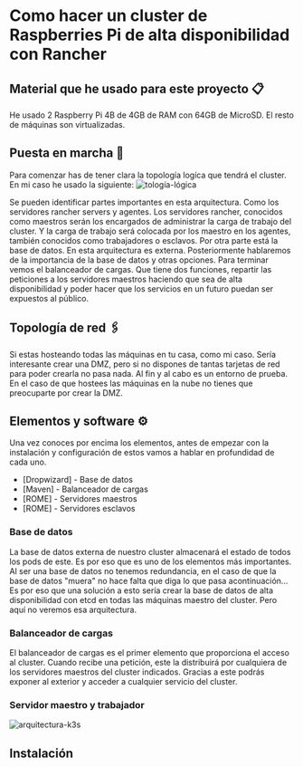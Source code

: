 # Como hacer un cluster de Raspberries Pi de alta disponibilidad con Rancher
## Material que he usado para este proyecto 📋
He usado 2 Raspberry Pi 4B de 4GB de RAM con 64GB de MicroSD.
El resto de máquinas son virtualizadas.

## Puesta en marcha 🚀
Para comenzar has de tener clara la topología logíca que tendrá el cluster. En mi caso he usado la siguiente:
![tología-lógica](https://rancher.com/docs/img/rancher/k3s-architecture-ha-server.png)

Se pueden identificar partes importantes en esta arquitectura. Como los servidores rancher servers y agentes. Los servidores rancher, conocidos como maestros serán los encargados de administrar la carga de trabajo del cluster. Y la carga de trabajo será colocada por los maestro en los agentes, también conocidos como trabajadores o esclavos.
Por otra parte está la base de datos. En esta arquitectura es externa. Posteriormente hablaremos de la importancia de la base de datos y otras opciones.
Para terminar vemos el balanceador de cargas. Que tiene dos funciones, repartir las peticiones a los servidores maestros haciendo que sea de alta disponibilidad y poder hacer que los servicios en un futuro puedan ser expuestos al público.

## Topología de red 🖇️
Si estas hosteando todas las máquinas en tu casa, como mi caso. Sería interesante crear una DMZ, pero si no dispones de tantas tarjetas de red para poder crearla no pasa nada. Al fin y al cabo es un entorno de prueba. En el caso de que hostees las máquinas en la nube no tienes que preocuparte por crear la DMZ.

## Elementos y software ⚙️
Una vez conoces por encima los elementos, antes de empezar con la instalación y configuración de estos vamos a hablar en profundidad de cada uno.

* [Dropwizard] - Base de datos
* [Maven] - Balanceador de cargas
* [ROME] - Servidores maestros
* [ROME] - Servidores esclavos

### Base de datos
La base de datos externa de nuestro cluster almacenará el estado de todos los pods de este. Es por eso que es uno de los elementos más importantes. Al ser una base de datos no tenemos redundancia, en el caso de que la base de datos "muera" no hace falta que diga lo que pasa acontinuación... Es por eso que una solución a esto sería crear la base de datos de alta disponibilidad con etcd en todas las máquinas maestro del cluster. Pero aquí no veremos esa arquitectura.

### Balanceador de cargas
El balanceador de cargas es el primer elemento que proporciona el acceso al cluster. Cuando recibe una petición, este la distribuirá por cualquiera de los servidores maestros del cluster indicados. Gracias a este podrás exponer al exterior y acceder a cualquier servicio del cluster.

### Servidor maestro y trabajador

![arquitectura-k3s](https://it.baiked.com/wp-content/uploads/2019/04/a0393e038e774a18a79b0b8c2240f466.jpeg)

## Instalación




